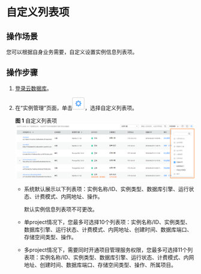 # 自定义列表项<a name="rds_05_0022"></a>

## 操作场景<a name="section1826292415416"></a>

您可以根据自身业务需要，自定义设置实例信息列表项。

## 操作步骤<a name="section63751754185818"></a>

1.  [登录云数据库](https://support.huaweicloud.com/qs-rds/rds_login.html)。
2.  在“实例管理”页面，单击![](figures/设置.png)，选择自定义列表项。

    **图 1**  自定义列表项<a name="fig17674132217561"></a>  
    ![](figures/自定义列表项.png "自定义列表项")

    -   系统默认展示以下列表项：实例名称/ID、实例类型、数据库引擎、运行状态、计费模式、内网地址、操作。

        默认实例信息列表项不可更改。

    -   单project情况下，您最多可选择10个列表项：实例名称/ID、实例类型、数据库引擎、运行状态、计费模式、内网地址、创建时间、数据库端口、存储空间类型、操作。
    -   多project情况下，需要同时开通项目管理服务权限，您最多可选择11个列表项：实例名称/ID、实例类型、数据库引擎、运行状态、计费模式、内网地址、创建时间、数据库端口、存储空间类型、操作、所属项目。


